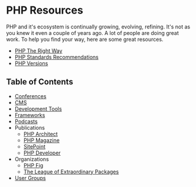 
# PHP Resources

PHP and it's ecosystem is continually growing, evolving, refining. It's not as
you knew it even a couple of years ago. A lot of people are doing great work.
To help you find your way, here are some great resources.

* [PHP The Right Way](http://www.phptherightway.com/)
* [PHP Standards Recommendations](http://www.php-fig.org/psr/)
* [PHP Versions](http://phpversions.info/)

## Table of Contents

* [Conferences](conferences.md)
* [CMS](cms.md)
* [Development Tools](dev-tools.md)
* [Frameworks](frameworks.md)
* [Podcasts](podcasts.md)
* Publications
  - [PHP Architect](https://www.phparch.com/)
  - [PHP Magazine](http://phpmagazine.net/)
  - [SitePoint](https://www.sitepoint.com/php/)
  - [PHP Developer](http://phpdeveloper.org/)
* Organizations
  - [PHP Fig](http://www.php-fig.org)
  - [The League of Extraordinary Packages](http://thephpleague.com/)
* [User Groups](user-groups.md)






